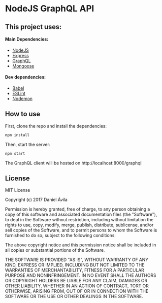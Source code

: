 # NodeJS GraphQL API

## This project uses:

#### Main Dependencies:
- [NodeJS](https://nodejs.org/en/)
- [Express](http://expressjs.com)
- [GraphQL](http://graphql.org)
- [Mongoose](http://mongoosejs.com)

#### Dev dependencies:
- [Babel](https://babeljs.io)
- [ESLint](https://eslint.org)
- [Nodemon](https://nodemon.io)


## How to use

First, clone the repo and install the dependencies:

```bash
npm install
```

Then, start the server:

```bash
npm start
```

The GraphQL client will be hosted on http://localhost:8000/graphql


## License

MIT License

Copyright (c) 2017 Daniel Ávila

Permission is hereby granted, free of charge, to any person obtaining a copy
of this software and associated documentation files (the "Software"), to deal
in the Software without restriction, including without limitation the rights
to use, copy, modify, merge, publish, distribute, sublicense, and/or sell
copies of the Software, and to permit persons to whom the Software is
furnished to do so, subject to the following conditions:

The above copyright notice and this permission notice shall be included in all
copies or substantial portions of the Software.

THE SOFTWARE IS PROVIDED "AS IS", WITHOUT WARRANTY OF ANY KIND, EXPRESS OR
IMPLIED, INCLUDING BUT NOT LIMITED TO THE WARRANTIES OF MERCHANTABILITY,
FITNESS FOR A PARTICULAR PURPOSE AND NONINFRINGEMENT. IN NO EVENT SHALL THE
AUTHORS OR COPYRIGHT HOLDERS BE LIABLE FOR ANY CLAIM, DAMAGES OR OTHER
LIABILITY, WHETHER IN AN ACTION OF CONTRACT, TORT OR OTHERWISE, ARISING FROM,
OUT OF OR IN CONNECTION WITH THE SOFTWARE OR THE USE OR OTHER DEALINGS IN THE
SOFTWARE.
